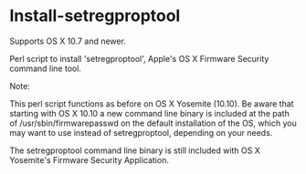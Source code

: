 Install-setregproptool
======================

Supports OS X 10.7 and newer.

Perl script to install 'setregproptool', Apple's OS X Firmware Security command line tool.

Note:

This perl script functions as before on OS X Yosemite (10.10). Be aware that starting with OS X 10.10 a new command line binary is included at the path of /usr/sbin/firmwarepasswd on the default installation of the OS, which you may want to use instead of setregproptool, depending on your needs.

The setregproptool command line binary is still included with OS X Yosemite's Firmware Security Application.
